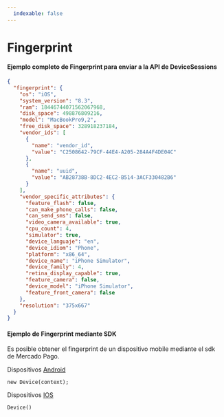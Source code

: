```yaml
---
  indexable: false
---
```


# Fingerprint

#### Ejemplo completo de Fingerprint para enviar a la API de DeviceSessions

```json
{
  "fingerprint": {
    "os": "iOS",
    "system_version": "8.3",
    "ram": 18446744071562067968,
    "disk_space": 498876809216,
    "model": "MacBookPro9,2",
    "free_disk_space": 328918237184,
    "vendor_ids": [
      {
        "name": "vendor_id",
        "value": "C2508642-79CF-44E4-A205-284A4F4DE04C"
      },
      {
        "name": "uuid",
        "value": "AB28738B-8DC2-4EC2-B514-3ACF330482B6"
      }
    ],
    "vendor_specific_attributes": {
      "feature_flash": false,
      "can_make_phone_calls": false,
      "can_send_sms": false,
      "video_camera_available": true,
      "cpu_count": 4,
      "simulator": true,
      "device_languaje": "en",
      "device_idiom": "Phone",
      "platform": "x86_64",
      "device_name": "iPhone Simulator",
      "device_family": 4,
      "retina_display_capable": true,
      "feature_camera": false,
      "device_model": "iPhone Simulator",
      "feature_front_camera": false
    },
    "resolution": "375x667"
  }
}
```

#### Ejemplo de Fingerprint mediante SDK

Es posible obtener el fingerprint de un dispositivo mobile mediante el sdk de Mercado Pago.

Dispositivos [Android](https://github.com/mercadopago/px-android)
```curl
new Device(context);
```

Dispositivos [IOS](https://github.com/mercadopago/px-ios)
```curl
Device()
```